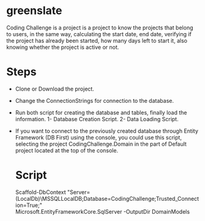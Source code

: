 # greenslate

Coding Challenge is a project is a project to know the projects that belong to users, in the same way, calculating the start date, end date, verifying if the project has already been started, how many days left to start it, also knowing whether the project is active or not.

# Steps

  - Clone or Download the project.
  - Change the ConnectionStrings for connection to the database.
  - Run both script for creating the database and tables, finally load the information.
    1- Database Creation Script.
    2- Data Loading Script.
  - If you want to connect to the previously created database through Entity Framework (DB First) using the console, you could use this       script, selecting the project CodingChallenge.Domain in the part of Default project located at the top of the console. 
    
    # Script
    Scaffold-DbContext "Server=(LocalDb)\MSSQLLocalDB;Database=CodingChallenge;Trusted_Connection=True;"         
    Microsoft.EntityFrameworkCore.SqlServer -OutputDir DomainModels 
